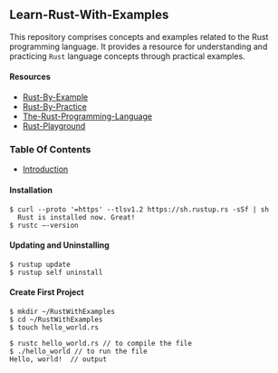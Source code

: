 ## Learn-Rust-With-Examples
This repository comprises concepts and examples related to the Rust programming language. It provides a resource for understanding and practicing `Rust` language concepts through practical examples.

#### Resources 
- [Rust-By-Example](https://doc.rust-lang.org/rust-by-example/index.html)
- [Rust-By-Practice](https://practice.rs/why-exercise.html)
- [The-Rust-Programming-Language](https://doc.rust-lang.org/book/title-page.html)
- [Rust-Playground](https://play.rust-lang.org/?version=stable&mode=debug&edition=2021)

### Table Of Contents
- [Introduction](https://github.com/jitendragangwar123/Learn-Rust-With-Examples/tree/main/Introduction)





  
#### Installation
```shell
$ curl --proto '=https' --tlsv1.2 https://sh.rustup.rs -sSf | sh
  Rust is installed now. Great!
$ rustc –-version
```
#### Updating and Uninstalling
```shell
$ rustup update
$ rustup self uninstall
```
#### Create First Project
```shell
$ mkdir ~/RustWithExamples
$ cd ~/RustWithExamples
$ touch hello_world.rs
```
```shell
$ rustc hello_world.rs // to compile the file
$ ./hello_world // to run the file
Hello, world!  // output
```


